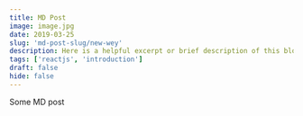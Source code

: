 ```yaml
---
title: MD Post
image: image.jpg
date: 2019-03-25
slug: 'md-post-slug/new-wey'
description: Here is a helpful excerpt or brief description of this blog post.
tags: ['reactjs', 'introduction']
draft: false
hide: false
---
```


Some MD post
